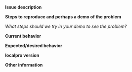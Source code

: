 **Issue description**


**Steps to reproduce and perhaps a demo of the problem**

_What steps should we try in your demo to see the problem?_

**Current behavior**


**Expected/desired behavior**


**localpro version**


**Other information**
